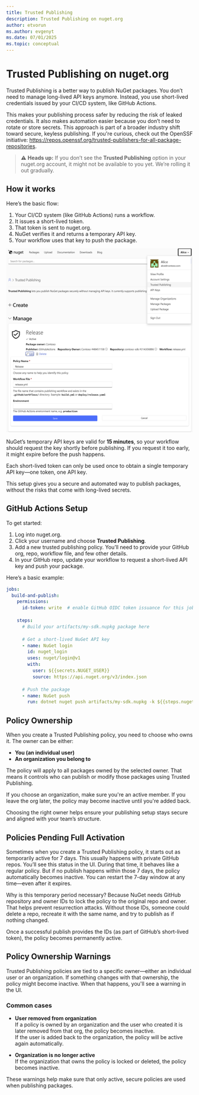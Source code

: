```yaml
---
title: Trusted Publishing
description: Trusted Publishing on nuget.org
author: etvorun
ms.author: evgenyt
ms.date: 07/01/2025
ms.topic: conceptual
---
```


# Trusted Publishing on nuget.org

Trusted Publishing is a better way to publish NuGet packages. You don’t need to manage long-lived API keys anymore. Instead, you use short-lived credentials issued by your CI/CD system, like GitHub Actions.

This makes your publishing process safer by reducing the risk of leaked credentials. It also makes automation easier because you don’t need to rotate or store secrets. This approach is part of a broader industry shift toward secure, keyless publishing. If you're curious, check out the OpenSSF initiative: https://repos.openssf.org/trusted-publishers-for-all-package-repositories.

> ⚠️ **Heads up:** If you don’t see the **Trusted Publishing** option in your nuget.org account, it might not be available to you yet. We’re rolling it out gradually.

## How it works

Here’s the basic flow:

1. Your CI/CD system (like GitHub Actions) runs a workflow.
2. It issues a short-lived token.
3. That token is sent to nuget.org.
4. NuGet verifies it and returns a temporary API key.
5. Your workflow uses that key to push the package.

![Screenshot that shows Trusted Publishing page.](media/trusted-publishing.png)

NuGet’s temporary API keys are valid for **15 minutes**, so your workflow should request the key shortly before publishing.
If you request it too early, it might expire before the push happens. 

Each short-lived token can only be used once to obtain a single temporary API key—one token, one API key.

This setup gives you a secure and automated way to publish packages, without the risks that come with long-lived secrets.


## GitHub Actions Setup

To get started:

1. Log into nuget.org.
2. Click your username and choose **Trusted Publishing**.
3. Add a new trusted publishing policy. You’ll need to provide your GitHub org, repo, workflow file, and few other details.
4. In your GitHub repo, update your workflow to request a short-lived API key and push your package.

Here’s a basic example:

```yaml
jobs:
  build-and-publish:
    permissions:
      id-token: write  # enable GitHub OIDC token issuance for this job
    
    steps:
      # Build your artifacts/my-sdk.nupkg package here
    
      # Get a short-lived NuGet API key
      - name: NuGet login
        id: nuget_login
        uses: nuget/login@v1
        with:
          user: ${{secrets.NUGET_USER}}
          source: https://api.nuget.org/v3/index.json
    
      # Push the package
      - name: NuGet push
        run: dotnet nuget push artifacts/my-sdk.nupkg -k ${{steps.nuget_login.outputs.NUGET_API_KEY}} -s https://api.nuget.org/v3/index.json
```


## Policy Ownership

When you create a Trusted Publishing policy, you need to choose who owns it. The owner can be either:

- **You (an individual user)**
- **An organization you belong to**

The policy will apply to all packages owned by the selected owner. That means it controls who can publish or modify those packages using Trusted Publishing.

If you choose an organization, make sure you're an active member. If you leave the org later, the policy may become inactive until you're added back.

Choosing the right owner helps ensure your publishing setup stays secure and aligned with your team’s structure.


## Policies Pending Full Activation

Sometimes when you create a Trusted Publishing policy, it starts out as temporarily active for 7 days. This usually happens with private GitHub repos. You’ll see this status in the UI. During that time, it behaves like a regular policy. But if no publish happens within those 7 days, the policy automatically becomes inactive. You can restart the 7-day window at any time—even after it expires.

Why is this temporary period necessary? Because NuGet needs GitHub repository and owner IDs to lock the policy to the original repo and owner. That helps prevent resurrection attacks. Without those IDs, someone could delete a repo, recreate it with the same name, and try to publish as if nothing changed. 

Once a successful publish provides the IDs (as part of GitHub’s short-lived token), the policy becomes permanently active.


## Policy Ownership Warnings

Trusted Publishing policies are tied to a specific owner—either an individual user or an organization.
If something changes with that ownership, the policy might become inactive. When that happens, you'll see a warning in the UI.

### Common cases

- **User removed from organization**  
  If a policy is owned by an organization and the user who created it is later removed from that org, the policy becomes inactive.  
  If the user is added back to the organization, the policy will be active again automatically.

- **Organization is no longer active**  
  If the organization that owns the policy is locked or deleted, the policy becomes inactive.

These warnings help make sure that only active, secure policies are used when publishing packages.